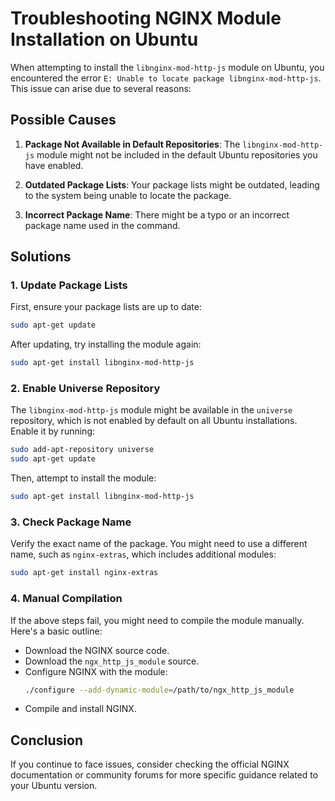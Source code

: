 # Troubleshooting NGINX Module Installation on Ubuntu

When attempting to install the `libnginx-mod-http-js` module on Ubuntu, you encountered the error `E: Unable to locate package libnginx-mod-http-js`. This issue can arise due to several reasons:

## Possible Causes

1. **Package Not Available in Default Repositories**: The `libnginx-mod-http-js` module might not be included in the default Ubuntu repositories you have enabled.

2. **Outdated Package Lists**: Your package lists might be outdated, leading to the system being unable to locate the package.

3. **Incorrect Package Name**: There might be a typo or an incorrect package name used in the command.

## Solutions

### 1. Update Package Lists

First, ensure your package lists are up to date:

```bash
sudo apt-get update
```

After updating, try installing the module again:

```bash
sudo apt-get install libnginx-mod-http-js
```

### 2. Enable Universe Repository

The `libnginx-mod-http-js` module might be available in the `universe` repository, which is not enabled by default on all Ubuntu installations. Enable it by running:

```bash
sudo add-apt-repository universe
sudo apt-get update
```

Then, attempt to install the module:

```bash
sudo apt-get install libnginx-mod-http-js
```

### 3. Check Package Name

Verify the exact name of the package. You might need to use a different name, such as `nginx-extras`, which includes additional modules:

```bash
sudo apt-get install nginx-extras
```

### 4. Manual Compilation

If the above steps fail, you might need to compile the module manually. Here's a basic outline:

- Download the NGINX source code.
- Download the `ngx_http_js_module` source.
- Configure NGINX with the module:
  ```bash
  ./configure --add-dynamic-module=/path/to/ngx_http_js_module
  ```
- Compile and install NGINX.

## Conclusion

If you continue to face issues, consider checking the official NGINX documentation or community forums for more specific guidance related to your Ubuntu version.

